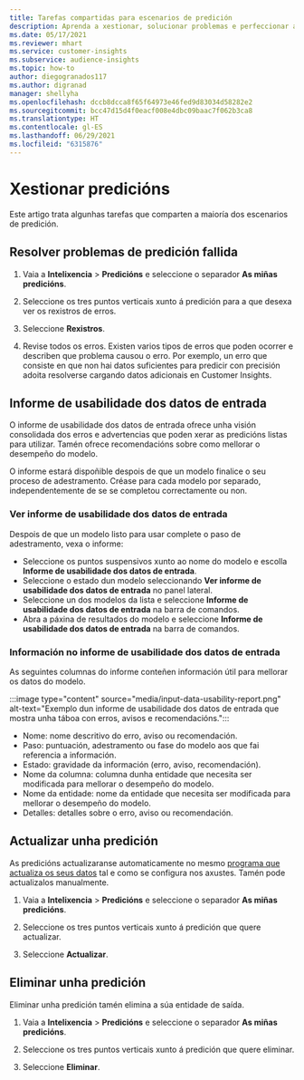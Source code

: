 ```yaml
---
title: Tarefas compartidas para escenarios de predición
description: Aprenda a xestionar, solucionar problemas e perfeccionar as predicións.
ms.date: 05/17/2021
ms.reviewer: mhart
ms.service: customer-insights
ms.subservice: audience-insights
ms.topic: how-to
author: diegogranados117
ms.author: digranad
manager: shellyha
ms.openlocfilehash: dccb8dcca8f65f64973e46fed9d83034d58282e2
ms.sourcegitcommit: bcc47d15d4f0eacf008e4dbc09baac7f062b3ca8
ms.translationtype: HT
ms.contentlocale: gl-ES
ms.lasthandoff: 06/29/2021
ms.locfileid: "6315876"
---
```

# <a name="manage-predictions"></a>Xestionar predicións

Este artigo trata algunhas tarefas que comparten a maioría dos escenarios de predición.

## <a name="troubleshoot-a-failed-prediction"></a>Resolver problemas de predición fallida

1. Vaia a **Intelixencia** > **Predicións** e seleccione o separador **As miñas predicións**.

1. Seleccione os tres puntos verticais xunto á predición para a que desexa ver os rexistros de erros.

1. Seleccione **Rexistros**.

1. Revise todos os erros. Existen varios tipos de erros que poden ocorrer e describen que problema causou o erro. Por exemplo, un erro que consiste en que non hai datos suficientes para predicir con precisión adoita resolverse cargando datos adicionais en Customer Insights.

## <a name="input-data-usability-report"></a>Informe de usabilidade dos datos de entrada

O informe de usabilidade dos datos de entrada ofrece unha visión consolidada dos erros e advertencias que poden xerar as predicións listas para utilizar. Tamén ofrece recomendacións sobre como mellorar o desempeño do modelo.

O informe estará dispoñible despois de que un modelo finalice o seu proceso de adestramento. Créase para cada modelo por separado, independentemente de se se completou correctamente ou non.

### <a name="view-the-input-data-usability-report"></a>Ver informe de usabilidade dos datos de entrada

Despois de que un modelo listo para usar complete o paso de adestramento, vexa o informe:
- Seleccione os puntos suspensivos xunto ao nome do modelo e escolla **Informe de usabilidade dos datos de entrada**.
- Seleccione o estado dun modelo seleccionando **Ver informe de usabilidade dos datos de entrada** no panel lateral.
- Seleccione un dos modelos da lista e seleccione **Informe de usabilidade dos datos de entrada** na barra de comandos.
- Abra a páxina de resultados do modelo e seleccione **Informe de usabilidade dos datos de entrada** na barra de comandos.

### <a name="information-in-the-input-data-usability-report"></a>Información no informe de usabilidade dos datos de entrada

As seguintes columnas do informe conteñen información útil para mellorar os datos do modelo.

:::image type="content" source="media/input-data-usability-report.png" alt-text="Exemplo dun informe de usabilidade dos datos de entrada que mostra unha táboa con erros, avisos e recomendacións.":::

- Nome: nome descritivo do erro, aviso ou recomendación.
- Paso: puntuación, adestramento ou fase do modelo aos que fai referencia a información.
- Estado: gravidade da información (erro, aviso, recomendación).
- Nome da columna: columna dunha entidade que necesita ser modificada para mellorar o desempeño do modelo.
- Nome da entidade: nome da entidade que necesita ser modificada para mellorar o desempeño do modelo.
- Detalles: detalles sobre o erro, aviso ou recomendación.

## <a name="refresh-a-prediction"></a>Actualizar unha predición

As predicións actualizaranse automaticamente no mesmo [programa que actualiza os seus datos](system.md#schedule-tab) tal e como se configura nos axustes. Tamén pode actualizalos manualmente.

1. Vaia a **Intelixencia** > **Predicións** e seleccione o separador **As miñas predicións**.

1. Seleccione os tres puntos verticais xunto á predición que quere actualizar.

1. Seleccione **Actualizar**.

## <a name="delete-a-prediction"></a>Eliminar unha predición

Eliminar unha predición tamén elimina a súa entidade de saída.

1. Vaia a **Intelixencia** > **Predicións** e seleccione o separador **As miñas predicións**.

1. Seleccione os tres puntos verticais xunto á predición que quere eliminar.

1. Seleccione **Eliminar**.

